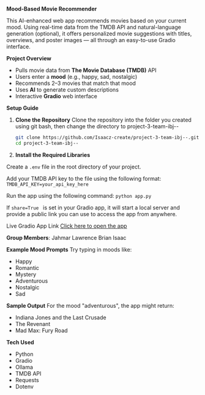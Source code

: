 **Mood-Based Movie Recommender**

This AI-enhanced web app recommends movies based on your current mood. Using real-time data from the TMDB API and natural-language generation (optional), 
it offers personalized movie suggestions with titles, overviews, and poster images — all through an easy-to-use Gradio interface.

**Project Overview**

- Pulls movie data from **The Movie Database (TMDB)** API  
- Users enter a **mood** (e.g., happy, sad, nostalgic)  
- Recommends 2–3 movies that match that mood  
- Uses **AI** to generate custom descriptions  
- Interactive **Gradio** web interface  

**Setup Guide**

1. **Clone the Repository**
   Clone the repository into the folder you created using git bash, then change the directory to project-3-team-ibj-- 
   ```bash
   git clone https://github.com/Isaacz-create/project-3-team-ibj--.git
   cd project-3-team-ibj--

3. **Install the Required Libraries**

Create a ```.env``` file in the root directory of your project.

Add your TMDB API key to the file using the following format:
```TMDB_API_KEY=your_api_key_here```

Run the app using the following command:
```python app.py```

If ```share=True ``` is set in your Gradio app, it will start a local server and provide a public link you can use to access the app from anywhere.

 Live Gradio App Link
[Click here to open the app](https://cb39c8fa04527f8f5d.gradio.live)

**Group Members**:
Jahmar Lawrence
Brian
Isaac

**Example Mood Prompts**
Try typing in moods like:

- Happy
- Romantic
- Mystery
- Adventurous
- Nostalgic
- Sad

**Sample Output**
For the mood "adventurous", the app might return:

- Indiana Jones and the Last Crusade
- The Revenant
- Mad Max: Fury Road

**Tech Used**
- Python
- Gradio
- Ollama
- TMDB API
- Requests
- Dotenv
